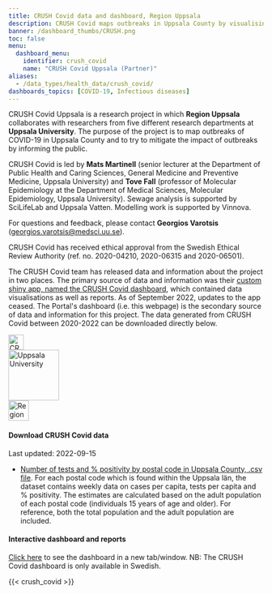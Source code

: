 ```yaml
---
title: CRUSH Covid data and dashboard, Region Uppsala
description: CRUSH Covid maps outbreaks in Uppsala County by visualising the number of cases, test positivity, and geographic distribution, among other things. Data for each postal code is available for download and reuse.
banner: /dashboard_thumbs/CRUSH.png
toc: false
menu:
  dashboard_menu:
    identifier: crush_covid
    name: "CRUSH Covid Uppsala (Partner)"
aliases:
  - /data_types/health_data/crush_covid/
dashboards_topics: [COVID-19, Infectious diseases]
---
```


<div class="containter">
<div class="row mr-2 mt-2">
<div class="col-lg-9">
<p>CRUSH Covid Uppsala is a research project in which <b>Region Uppsala</b> collaborates with researchers from five different research departments at <b>Uppsala University</b>. The purpose of the project is to map outbreaks of COVID-19 in Uppsala County and to try to mitigate the impact of outbreaks by informing the public.</p>

<p>CRUSH Covid is led by <b>Mats Martinell</b> (senior lecturer at the Department of Public Health and Caring Sciences, General Medicine and Preventive Medicine, Uppsala University) and <b>Tove Fall</b> (professor of Molecular Epidemiology at the Department of Medical Sciences, Molecular Epidemiology, Uppsala University). Sewage analysis is supported by SciLifeLab and Uppsala Vatten. Modelling work is supported by Vinnova.</p>

<p>For questions and feedback, please contact <b>Georgios Varotsis</b> (<a href="mailto:georgios.varotsis@medsci.uu.se">georgios.varotsis@medsci.uu.se</a>).</p>

<p>CRUSH Covid has received ethical approval from the Swedish Ethical Review Authority (ref. no. 2020-04210, 2020-06315 and 2020-06501).</p>

<p>The CRUSH Covid team has released data and information about the project in two places. The primary source of data and information was their <a target="_blank" href="https://crush-covid.shinyapps.io/crush_covid/">custom shiny app, named the CRUSH Covid dashboard</a>, which contained data visualisations as well as reports. As of September 2022, updates to the app ceased. The Portal's dashboard (i.e. this webpage) is the secondary source of data and information for this project. The data generated from CRUSH Covid between 2020-2022 can be downloaded directly below.</p>
</div>
<div class="col-lg-3">
<div class="d-flex justify-content-center mb-3"><img src="/img/logos/crush_covid_logo.png" alt="CRUSH Covid" height="30"></div>
<div class="d-flex justify-content-center mb-3"><img src="/img/logos/uu_logo.png" alt="Uppsala University" height="100"></div>
<div class="d-flex justify-content-center mb-3"><img src="/img/logos/regionuppsala_logo.png" alt="Region Uppsala" height="40"></div>
</div>
</div>
</div>

#### Download CRUSH Covid data

<div class="alert alert-info">Last updated: 2022-09-15</div>

- [Number of tests and % positivity by postal code in Uppsala County, .csv file](https://blobserver.dc.scilifelab.se/blob/CRUSH_Covid_data.csv). For each postal code which is found within the Uppsala län, the dataset contains weekly data on cases per capita, tests per capita and % positivity. The estimates are calculated based on the adult population of each postal code (individuals 15 years of age and older). For reference, both the total population and the adult population are included.

#### Interactive dashboard and reports

<a target="_blank" href="https://crush-covid.shinyapps.io/crush_covid/">Click here</a> to see the dashboard in a new tab/window. NB: The CRUSH Covid dashboard is only available in Swedish.

{{< crush_covid >}}
